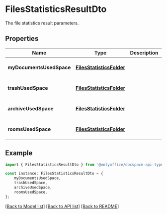 # FilesStatisticsResultDto

The file statistics result parameters.

## Properties

Name | Type | Description | Notes
------------ | ------------- | ------------- | -------------
**myDocumentsUsedSpace** | [**FilesStatisticsFolder**](FilesStatisticsFolder.md) |  | [optional] [default to undefined]
**trashUsedSpace** | [**FilesStatisticsFolder**](FilesStatisticsFolder.md) |  | [optional] [default to undefined]
**archiveUsedSpace** | [**FilesStatisticsFolder**](FilesStatisticsFolder.md) |  | [optional] [default to undefined]
**roomsUsedSpace** | [**FilesStatisticsFolder**](FilesStatisticsFolder.md) |  | [optional] [default to undefined]

## Example

```typescript
import { FilesStatisticsResultDto } from '@onlyoffice/docspace-api-typescript';

const instance: FilesStatisticsResultDto = {
    myDocumentsUsedSpace,
    trashUsedSpace,
    archiveUsedSpace,
    roomsUsedSpace,
};
```

[[Back to Model list]](../README.md#documentation-for-models) [[Back to API list]](../README.md#documentation-for-api-endpoints) [[Back to README]](../README.md)
